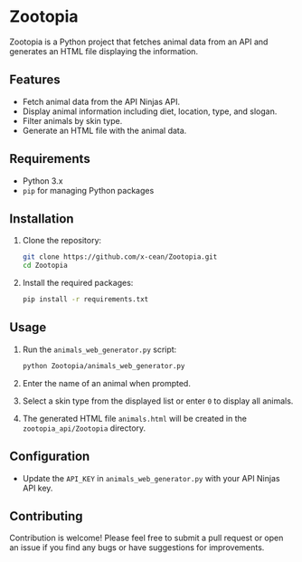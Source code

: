 # Zootopia

Zootopia is a Python project that fetches animal data from an API and generates an HTML file displaying the information.

## Features

- Fetch animal data from the API Ninjas API.
- Display animal information including diet, location, type, and slogan.
- Filter animals by skin type.
- Generate an HTML file with the animal data.

## Requirements

- Python 3.x
- `pip` for managing Python packages

## Installation

1. Clone the repository:

    ```sh
    git clone https://github.com/x-cean/Zootopia.git
    cd Zootopia
    ```

2. Install the required packages:

    ```sh
    pip install -r requirements.txt
    ```

## Usage

1. Run the `animals_web_generator.py` script:

    ```sh
    python Zootopia/animals_web_generator.py
    ```

2. Enter the name of an animal when prompted.

3. Select a skin type from the displayed list or enter `0` to display all animals.

4. The generated HTML file `animals.html` will be created in the `zootopia_api/Zootopia` directory.

## Configuration

- Update the `API_KEY` in `animals_web_generator.py` with your API Ninjas API key.

## Contributing

Contribution is welcome! 
Please feel free to submit a pull request or open an issue if you find any bugs or have suggestions for improvements.